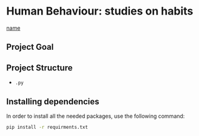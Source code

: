 # Human Behaviour: studies on habits
[name](link)

## Project Goal


## Project Structure
- `.py`


## Installing dependencies
In order to install all the needed packages, use the following command:
```bash
pip install -r requirments.txt
```
